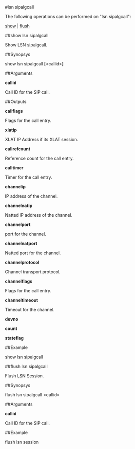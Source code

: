 #lsn sipalgcall

The following operations can be performed on "lsn sipalgcall":


[show](#show-lsn-sipalgcall) | [flush](#flush-lsn-sipalgcall)

##show lsn sipalgcall

Show LSN sipalgcall.


##Synopsys

show lsn sipalgcall [&lt;callid>]


##Arguments

<b>callid</b>
Call ID for the SIP call.



##Outputs

<b>callflags</b>
Flags for the call entry.

<b>xlatip</b>
XLAT IP Address if its XLAT session.

<b>callrefcount</b>
Reference count for the call entry.

<b>calltimer</b>
Timer for the call entry.

<b>channelip</b>
IP address of the channel.

<b>channelnatip</b>
Natted IP address of the channel.

<b>channelport</b>
port for the channel.

<b>channelnatport</b>
Natted port for the channel.

<b>channelprotocol</b>
Channel transport protocol.

<b>channelflags</b>
Flags for the call entry.

<b>channeltimeout</b>
Timeout for the channel.

<b>devno</b>

<b>count</b>

<b>stateflag</b>



##Example

show lsn sipalgcall

##flush lsn sipalgcall

Flush LSN Session.


##Synopsys

flush lsn sipalgcall &lt;callid>


##Arguments

<b>callid</b>
Call ID for the SIP call.



##Example

flush lsn session

